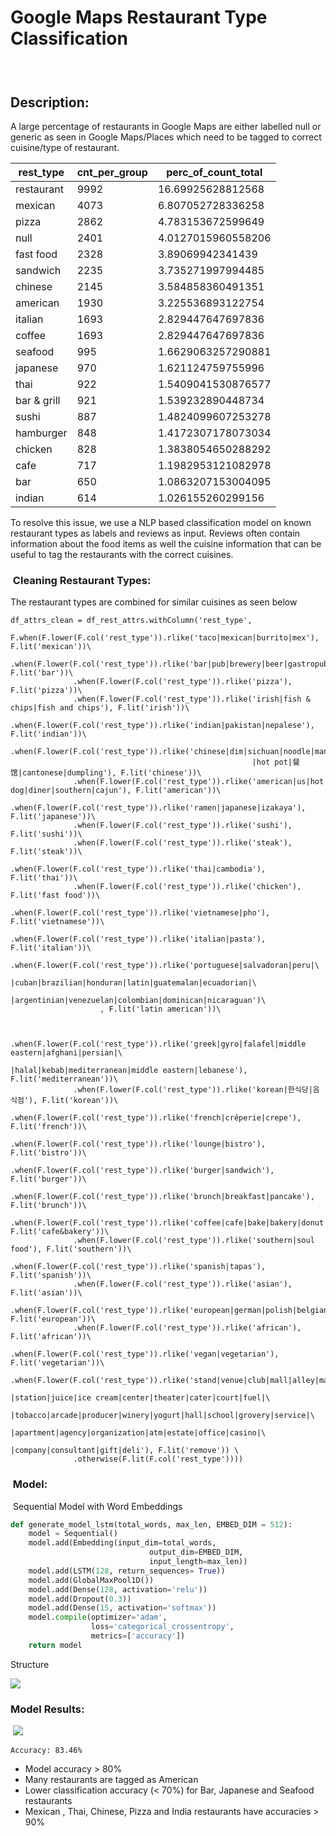 Google Maps Restaurant Type Classification
==========================================

###  

Description:
------------

A large percentage of restaurants in Google Maps are either labelled null or generic as seen in Google Maps/Places which need to be tagged to correct
cuisine/type of restaurant.

| rest_type   | cnt_per_group | perc_of_count_total |
| ----------- | ------------- | ------------------- |
| restaurant  | 9992          | 16.69925628812568   |
| mexican     | 4073          | 6.807052728336258   |
| pizza       | 2862          | 4.783153672599649   |
| null        | 2401          | 4.0127015960558206  |
| fast food   | 2328          | 3.89069942341439    |
| sandwich    | 2235          | 3.735271997994485   |
| chinese     | 2145          | 3.584858360491351   |
| american    | 1930          | 3.225536893122754   |
| italian     | 1693          | 2.829447647697836   |
| coffee      | 1693          | 2.829447647697836   |
| seafood     | 995           | 1.6629063257290881  |
| japanese    | 970           | 1.621124759755996   |
| thai        | 922           | 1.5409041530876577  |
| bar & grill | 921           | 1.539232890448734   |
| sushi       | 887           | 1.4824099607253278  |
| hamburger   | 848           | 1.4172307178073034  |
| chicken     | 828           | 1.3838054650288292  |
| cafe        | 717           | 1.1982953121082978  |
| bar         | 650           | 1.0863207153004095  |
| indian      | 614           | 1.026155260299156   |

To resolve this issue, we use a NLP based classification model on known restaurant types as labels and reviews as input. Reviews often contain information about the food items as well the cuisine information that can be useful to tag the restaurants with the correct cuisines. 

###  Cleaning Restaurant Types:

The restaurant types are combined for similar cuisines as seen below

```SPARQL
df_attrs_clean = df_rest_attrs.withColumn('rest_type', 
              F.when(F.lower(F.col('rest_type')).rlike('taco|mexican|burrito|mex'), F.lit('mexican'))\
              .when(F.lower(F.col('rest_type')).rlike('bar|pub|brewery|beer|gastropub|brasserie|bistro'), F.lit('bar'))\
              .when(F.lower(F.col('rest_type')).rlike('pizza'), F.lit('pizza'))\
              .when(F.lower(F.col('rest_type')).rlike('irish|fish & chips|fish and chips'), F.lit('irish'))\
              .when(F.lower(F.col('rest_type')).rlike('indian|pakistan|nepalese'), F.lit('indian'))\
              .when(F.lower(F.col('rest_type')).rlike('chinese|dim|sichuan|noodle|mandarin|shang|hong|\
                                                      |hot pot|餐馆|cantonese|dumpling'), F.lit('chinese'))\
              .when(F.lower(F.col('rest_type')).rlike('american|us|hot dog|diner|southern|cajun'), F.lit('american'))\
              .when(F.lower(F.col('rest_type')).rlike('ramen|japanese|izakaya'), F.lit('japanese'))\
              .when(F.lower(F.col('rest_type')).rlike('sushi'), F.lit('sushi'))\
              .when(F.lower(F.col('rest_type')).rlike('steak'), F.lit('steak'))\
              .when(F.lower(F.col('rest_type')).rlike('thai|cambodia'), F.lit('thai'))\
              .when(F.lower(F.col('rest_type')).rlike('chicken'), F.lit('fast food'))\
              .when(F.lower(F.col('rest_type')).rlike('vietnamese|pho'), F.lit('vietnamese'))\
              .when(F.lower(F.col('rest_type')).rlike('italian|pasta'), F.lit('italian'))\
                                          .when(F.lower(F.col('rest_type')).rlike('portuguese|salvadoran|peru|\
                                                    |cuban|brazilian|honduran|latin|guatemalan|ecuadorian|\
                                                      |argentinian|venezuelan|colombian|dominican|nicaraguan')\
                    , F.lit('latin american'))\
                                     
              
              .when(F.lower(F.col('rest_type')).rlike('greek|gyro|falafel|middle eastern|afghani|persian|\
                                                  |halal|kebab|mediterranean|middle eastern|lebanese'), F.lit('mediterranean'))\
              .when(F.lower(F.col('rest_type')).rlike('korean|한식당|음식점'), F.lit('korean'))\
              .when(F.lower(F.col('rest_type')).rlike('french|crêperie|crepe'), F.lit('french'))\
              .when(F.lower(F.col('rest_type')).rlike('lounge|bistro'), F.lit('bistro'))\
              .when(F.lower(F.col('rest_type')).rlike('burger|sandwich'), F.lit('burger'))\
              .when(F.lower(F.col('rest_type')).rlike('brunch|breakfast|pancake'), F.lit('brunch'))\
              .when(F.lower(F.col('rest_type')).rlike('coffee|cafe|bake|bakery|donut|bagel'), F.lit('cafe&bakery'))\
              .when(F.lower(F.col('rest_type')).rlike('southern|soul food'), F.lit('southern'))\
              .when(F.lower(F.col('rest_type')).rlike('spanish|tapas'), F.lit('spanish'))\
              .when(F.lower(F.col('rest_type')).rlike('asian'), F.lit('asian'))\
              .when(F.lower(F.col('rest_type')).rlike('european|german|polish|belgian|british|swedish|irish'),   F.lit('european'))\
              .when(F.lower(F.col('rest_type')).rlike('african'), F.lit('african'))\
              .when(F.lower(F.col('rest_type')).rlike('vegan|vegetarian'), F.lit('vegetarian'))\
              .when(F.lower(F.col('rest_type')).rlike('stand|venue|club|mall|alley|market|store|association|\
                                                      |station|juice|ice cream|center|theater|cater|court|fuel|\
                                                      |tobacco|arcade|producer|winery|yogurt|hall|school|grovery|service|\
                                                      |apartment|agency|organization|atm|estate|office|casino|\
                                                      |company|consultant|gift|deli'), F.lit('remove')) \
              .otherwise(F.lit(F.col('rest_type'))))
```

###  Model:

 Sequential Model with Word Embeddings

```python
def generate_model_lstm(total_words, max_len, EMBED_DIM = 512):
    model = Sequential()
    model.add(Embedding(input_dim=total_words, 
                               output_dim=EMBED_DIM, 
                               input_length=max_len))
    model.add(LSTM(128, return_sequences= True))
    model.add(GlobalMaxPool1D())
    model.add(Dense(128, activation='relu'))
    model.add(Dropout(0.3))
    model.add(Dense(15, activation='softmax'))
    model.compile(optimizer='adam',
                  loss='categorical_crossentropy',
                  metrics=['accuracy'])
    return model
```

Structure

 ![](https://github.com/swami84/NLP_Text-Classification/blob/main/data/output/model_lstm.png)

### Model Results:

 ![](https://github.com/swami84/NLP_Text-Classification/blob/main/data/output/classification_heatmap_normalized.png) 

```
Accuracy: 83.46%
```



- Model accuracy > 80%
- Many restaurants are tagged as American 
- Lower classification accuracy (< 70%) for Bar, Japanese and Seafood restaurants
- Mexican , Thai, Chinese, Pizza and India restaurants have accuracies > 90%

 
